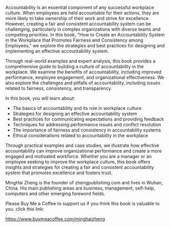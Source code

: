 
Accountability is an essential component of any successful workplace culture. When employees are held accountable for their actions, they are more likely to take ownership of their work and strive for excellence. However, creating a fair and consistent accountability system can be challenging, particularly in complex organizations with diverse teams and competing priorities. In this book, "How to Create an Accountability System in the Workplace that Promotes Fairness and Consistency among Employees," we explore the strategies and best practices for designing and implementing an effective accountability system.

Through real-world examples and expert analysis, this book provides a comprehensive guide to building a culture of accountability in the workplace. We examine the benefits of accountability, including improved performance, employee engagement, and organizational effectiveness. We also explore the challenges and pitfalls of accountability, including issues related to fairness, consistency, and transparency.

In this book, you will learn about:

* The basics of accountability and its role in workplace culture
* Strategies for designing an effective accountability system
* Best practices for communicating expectations and providing feedback
* Techniques for addressing performance issues and conflict resolution
* The importance of fairness and consistency in accountability systems
* Ethical considerations related to accountability in the workplace

Through practical examples and case studies, we illustrate how effective accountability can improve organizational performance and create a more engaged and motivated workforce. Whether you are a manager or an employee seeking to improve the workplace culture, this book offers insights and strategies for creating a fair and consistent accountability system that promotes excellence and fosters trust.

MingHai Zheng is the founder of zhengpublishing.com and lives in Wuhan, China. His main publishing areas are business, management, self-help, computers and other emerging foreword fields.

Please Buy Me a Coffee to support us if you think this book is valuable to you. click this link:

https://www.buymeacoffee.com/minghaizheng
